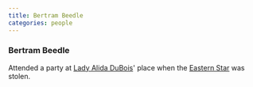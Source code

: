 ```yaml
---
title: Bertram Beedle
categories: people
---
```


### Bertram Beedle

Attended a party at [Lady Alida DuBois](AlidaDuBois)' place when the [Eastern Star](EasternStar) was stolen.

